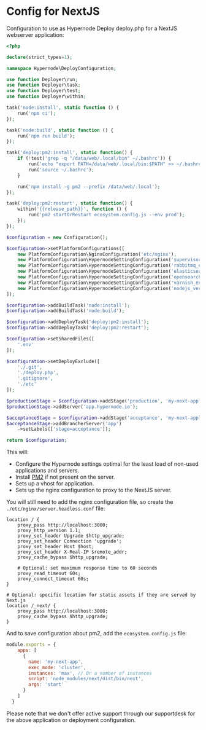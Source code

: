 # Config for NextJS

Configuration to use as Hypernode Deploy deploy.php for a NextJS webserver application:

```php
<?php

declare(strict_types=1);

namespace Hypernode\DeployConfiguration;

use function Deployer\run;
use function Deployer\task;
use function Deployer\test;
use function Deployer\within;

task('node:install', static function () {
    run('npm ci');
});

task('node:build', static function () {
    run('npm run build');
});

task('deploy:pm2:install', static function() {
    if (!test('grep -q "/data/web/.local/bin" ~/.bashrc')) {
        run('echo "export PATH=/data/web/.local/bin:$PATH" >> ~/.bashrc');
        run('source ~/.bashrc');
    }

    run('npm install -g pm2 --prefix /data/web/.local');
});

task('deploy:pm2:restart', static function() {
    within('{{release_path}}', function () {
        run('pm2 startOrRestart ecosystem.config.js --env prod');
    });
});

$configuration = new Configuration();

$configuration->setPlatformConfigurations([
    new PlatformConfiguration\NginxConfiguration('etc/nginx'),
    new PlatformConfiguration\HypernodeSettingConfiguration('supervisor_enabled', 'False'),
    new PlatformConfiguration\HypernodeSettingConfiguration('rabbitmq_enabled', 'False'),
    new PlatformConfiguration\HypernodeSettingConfiguration('elasticsearch_enabled', 'False'),
    new PlatformConfiguration\HypernodeSettingConfiguration('opensearch_enabled', 'False'),
    new PlatformConfiguration\HypernodeSettingConfiguration('varnish_enabled', 'False'),
    new PlatformConfiguration\HypernodeSettingConfiguration('nodejs_version', '22'),
]);

$configuration->addBuildTask('node:install');
$configuration->addBuildTask('node:build');

$configuration->addDeployTask('deploy:pm2:install');
$configuration->addDeployTask('deploy:pm2:restart');

$configuration->setSharedFiles([
    '.env'
]);

$configuration->setDeployExclude([
    './.git',
    './deploy.php',
    '.gitignore',
    './etc'
]);

$productionStage = $configuration->addStage('production', 'my-next-application.nl');
$productionStage->addServer('app.hypernode.io');

$acceptanceStage = $configuration->addStage('acceptance', 'my-next-application.nl');
$acceptanceStage->addBrancherServer('app')
    ->setLabels(['stage=acceptance']);

return $configuration;
```

This will:

- Configure the Hypernode settings optimal for the least load of non-used applications and servers.
- Install [PM2](https://pm2.keymetrics.io/) if not present on the server.
- Sets up a vhost for application.
- Sets up the nginx configuration to proxy to the NextJS server.

You will still need to add the nginx configuration file, so create the `./etc/nginx/server.headless.conf` file:

```nginx
location / {
    proxy_pass http://localhost:3000;
    proxy_http_version 1.1;
    proxy_set_header Upgrade $http_upgrade;
    proxy_set_header Connection 'upgrade';
    proxy_set_header Host $host;
    proxy_set_header X-Real-IP $remote_addr;
    proxy_cache_bypass $http_upgrade;

    # Optional: set maximum response time to 60 seconds
    proxy_read_timeout 60s;
    proxy_connect_timeout 60s;
}

# Optional: specific location for static assets if they are served by Next.js
location /_next/ {
    proxy_pass http://localhost:3000;
    proxy_cache_bypass $http_upgrade;
}
```

And to save configuration about pm2, add the `ecosystem.config.js` file:

```js
module.exports = {
    apps: [
      {
        name: 'my-next-app',
        exec_mode: 'cluster',
        instances: 'max', // Or a number of instances
        script: 'node_modules/next/dist/bin/next',
        args: 'start'
      }
    ]
  }
```

Please note that we don't offer active support through our supportdesk for the above application or deployment configuration.
